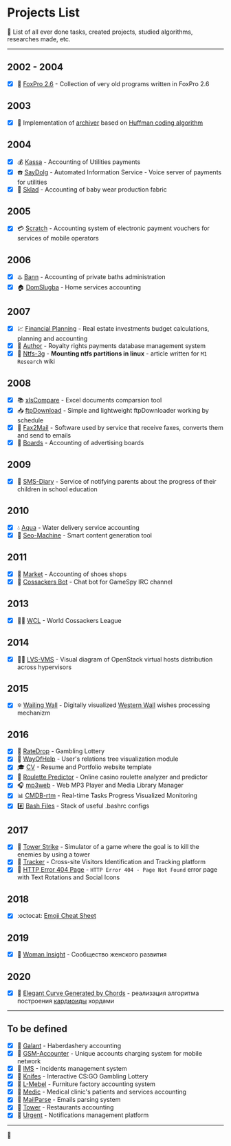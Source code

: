 # Projects List #

:floppy_disk: List of all ever done tasks, created projects, studied algorithms, researches made, etc.

---

## 2002 - 2004 ##

- [x] :fox_face: [FoxPro 2.6](projects/foxpro26/) - Collection of very old programs written in FoxPro 2.6

## 2003 ##

- [x] :small_orange_diamond: Implementation of [archiver](projects/huffman/) based on [Huffman coding  algorithm](https://en.wikipedia.org/wiki/Huffman_coding)

## 2004 ##

- [x] :moneybag: [Kassa](projects/kassa/) - Accounting of Utilities payments
- [x] :phone: [SayDolg](projects/saydolg/) - Automated Information Service - Voice server of payments for utilities
- [x] :small_orange_diamond: [Sklad](projects/sklad/) - Accounting of baby wear production fabric

## 2005 ##

- [x] :credit_card: [Scratch](projects/scratch/) - Accounting system of electronic payment vouchers for services of mobile operators

## 2006 ##

- [x] :hotsprings: [Bann](projects/bann/) - Accounting of private baths administration
- [x] :house: [DomSlugba](projects/domslugba/) - Home services accounting

## 2007 ##

- [x] :chart: [Financial Planning](projects/fp/) - Real estate investments budget calculations, planning and accounting
- [x] :small_orange_diamond: [Author](projects/author/) - Royalty rights payments database management system
- [x] :small_orange_diamond: [Ntfs-3g](http://research.m1stereo.tv/wiki/index.php/Ntfs-3g) - **Mounting ntfs partitions in linux** - article written for `M1 Research` wiki

## 2008 ##

- [x] :books: [xlsCompare](projects/xlscompare/) - Excel documents comparsion tool
- [x] :inbox_tray: [ftpDownload](projects/ftpdownload/) - Simple and lightweight ftpDownloader working by schedule
- [x] :fax: [Fax2Mail](projects/fax2mail/) - Software used by service that receive faxes, converts them and send to emails
- [x] :bookmark_tabs: [Boards](projects/boards/) - Accounting of advertising boards

## 2009 ##

- [x] :orange_book: [SMS-Diary](projects/sms-diary/) - Service of notifying parents about the progress of their children in school education

## 2010 ##

- [x] :droplet: [Aqua](projects/aqua/) - Water delivery service accounting
- [x] :small_orange_diamond: [Seo-Machine](projects/seo-machine/) - Smart content generation tool

## 2011 ##

- [x] :shoe: [Market](projects/market/) - Accounting of shoes shops
- [x] :small_blue_diamond: [Cossackers Bot](https://github.com/tbaltrushaitis/gsbot) - Chat bot for GameSpy IRC channel

## 2013 ##

- [x] :guardsman: [WCL](http://bit.ly/wcl-com) - World Cossackers League

## 2014 ##

- [x] :mechanic: [LVS-VMS](https://github.com/tbaltrushaitis/lvs-vms) - Visual diagram of OpenStack virtual hosts distribution across hypervisors

## 2015 ##

- [x] :six_pointed_star: [Wailing Wall](projects/wailing-wall/) - Digitally visualized [Western Wall](https://en.wikipedia.org/wiki/Western_Wall) wishes processing mechanizm

## 2016 ##

- [x] :small_orange_diamond: [RateDrop](projects/ratedrop/) - Gambling Lottery
- [x] :small_orange_diamond: [WayOfHelp](projects/wayofhelp/) - User's relations tree visualization module
- [x] :mortar_board: [CV](https://github.com/tbaltrushaitis/cv) - Resume and Portfolio website template
- [x] :game_die: [Roulette Predictor](projects/roulette-predictor/) - Online casino roulette analyzer and predictor
- [x] :headphones: [mp3web](https://github.com/tbaltrushaitis/mp3web) - Web MP3 Player and Media Library Manager
- [x] :bar_chart: [CMDB-rtm](https://github.com/tbaltrushaitis/cmdb-rtm) - Real-time Tasks Progress Visualized Monitoring
- [x] :hash: [Bash Files](https://github.com/tbaltrushaitis/bash-files) - Stack of useful .bashrc configs

## 2017 ##

- [x] :tokyo_tower: [Tower Strike](https://github.com/tbaltrushaitis/tower-strike) - Simulator of a game where the goal is to kill the enemies by using a tower
- [x] :small_orange_diamond: [Tracker](projects/visitors-tracker/) - Cross-site Visitors Identification and Tracking platform
- [x] :mushroom: [HTTP Error 404 Page](https://github.com/tbaltrushaitis/animated-error-404-page) - `HTTP Error 404 - Page Not Found` error page with Text Rotations and Social Icons

## 2018 ##

- [x] :octocat: [Emoji Cheat Sheet](https://github.com/tbaltrushaitis/git-emoji-cheat-sheet)

## 2019 ##

- [x] :woman: [Woman Insight](https://cwi.womaninsight.club/) - Сообщество женского развития

## 2020 ##

- [x] :art: [Elegant Curve Generated by Chords](https://github.com/tbaltrushaitis/elegant-curve) - реализация алгоритма построения [кардиоиды](https://en.wikipedia.org/wiki/Cardioid) хордами

---

## To be defined ##

- [x] :barber: [Galant](projects/galant/) - Haberdashery accounting
- [x] :small_blue_diamond: [GSM-Accounter](projects/gsm-accounter/) - Unique accounts charging system for mobile network
- [x] :small_blue_diamond: [IMS](projects/ims/) - Incidents management system
- [x] :knife: [Knifes](projects/knifes/) - Interactive CS:GO Gambling Lottery
- [x] :small_blue_diamond: [L-Mebel](projects/l-mebel/) - Furniture factory accounting system
- [x] :pill: [Medic](projects/medic/) - Medical clinic's patients and services accounting
- [x] :e-mail: [MailParse](projects/mailparse/) - Emails parsing system
- [x] :small_blue_diamond: [Tower](projects/tower/) - Restaurants accounting
- [x] :small_blue_diamond: [Urgent](projects/urgent/) - Notifications management platform

---

:scorpion:
